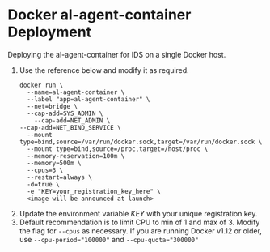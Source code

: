# Docker al-agent-container Deployment

Deploying the al-agent-container for IDS on a single Docker host.

1. Use the reference below and modify it as required.
	```
	docker run \
	  --name=al-agent-container \
	  --label "app=al-agent-container" \
	  --net=bridge \
	  --cap-add=SYS_ADMIN \
		--cap-add=NET_ADMIN \
  	--cap-add=NET_BIND_SERVICE \
	  --mount type=bind,source=/var/run/docker.sock,target=/var/run/docker.sock \
	  --mount type=bind,source=/proc,target=/host/proc \
	  --memory-reservation=100m \
	  --memory=500m \
	  --cpus=3 \
	  --restart=always \
	  -d=true \
	  -e "KEY=your_registration_key_here" \
	  <image will be announced at launch>
	```
2. Update the environment variable _KEY_ with your unique registration key.
3. Default recommendation is to limit CPU to min of 1 and max of 3. Modify the flag for `--cpus` as necessary.
	If you are running Docker v1.12 or older, use `--cpu-period="100000"` and `--cpu-quota="300000"`
